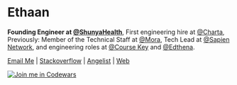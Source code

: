 # Ethaan


**Founding Engineer at [@ShunyaHealth](https://shunyahealth.com/)**, First engineering hire at [@Charta](https://www.chartahealth.com/), Previously: Member of the Technical Staff at [@Mora](https://mora.com/), Tech Lead at [@Sapien Network](https://www.sapien.network/), and engineering roles at [@Course Key](https://coursekey.com/) and [@Edthena](https://www.edthena.com/).

[Email Me](mailto:ethan.rosanoo@gmail.com) | [Stackoverflow](https://stackoverflow.com/users/3961546/ethaan) | [Angelist](https://angel.co/u/ethaan) | [Web](https://ethaan.github.io/)

[![Join me in Codewars](https://www.codewars.com/users/Ethaan/badges/large)](https://www.codewars.com/users/Ethaan)


